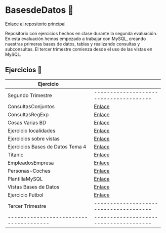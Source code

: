 # BasesdeDatos :floppy_disk:

[Enlace al repositorio principal](https://github.com/MateoCarballo/Principal)

Repositorio con ejercicios hechos en clase durante la segunda evaluación. En esta evaluación hemos empezado a trabajar con MySQL, creando nuestras primeras bases de datos, tablas y realizando consultas y subconsultas. El tercer trimestre comienza desde el uso de las vistas en MySQL.

## Ejercicios :dolphin:

| Ejercicio                    |                                      |
|------------------------------|--------------------------------------|
|Segundo Trimestre|--------------------------------------|
| ConsultasConjuntos           | [Enlace](./Segundo%20Trimestre/ConsultasConjuntos/)       |
| ConsultasRegExp              | [Enlace](./Segundo%20Trimestre/Consultas-regexp--like/)   |
| Cosas Varias BD              | [Enlace](./Segundo%20Trimestre/Cosas-Varias-20BD/)        |
| Ejercicio localidades        | [Enlace](./Segundo%20Trimestre/Ejercicio-localidades-provincias-comunidades/) |
| Ejercicios sobre vistas      | [Enlace](./Segundo%20Trimestre/Ejercicios%20sobre%20vistas/) |
| Ejercicios Bases de Datos Tema 4 | [Enlace](./Ej-Tema-4/)                |
| Titanic                      | [Enlace](./Segundo%20Trimestre/Titanic/)                  |
| EmpleadosEmpresa             | [Enlace](./Segundo%20Trimestre/EmpleadosEmpresa/)         |
| Personas-Coches              | [Enlace](./Segundo%20Trimestre/Personas-Coches/)          |
| PlantillaMySQL               | [Enlace](./Segundo%20Trimestre/PlantillaMySQL/)           |
| Vistas Bases de Datos        | [Enlace](./Segundo%20Trimestre/Vistas-Bases-de-Datos/)    |
| Ejercicio Futbol             | [Enlace](./Segundo%20Trimestre/Ejercicio%20Furbol/)|
|Tercer Trimestre|--------------------------------------|
|--------------------------------------|--------------------------------------|
<!--TODO 
Reorganizar direcciones tabla
>
